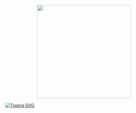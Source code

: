 <p align="center">
  <img src="https://media1.tenor.com/m/Ji_EAW5ZvdMAAAAd/hatsune-miku-hi.gif" width="300"/>
  <br>
</p>

[![Typing SVG](https://readme-typing-svg.demolab.com?font=Michroma&size=25&pause=1000&color=F7F7F7&center=true&vCenter=true&multiline=true&width=435&lines=Whistle)](https://git.io/typing-svg)
